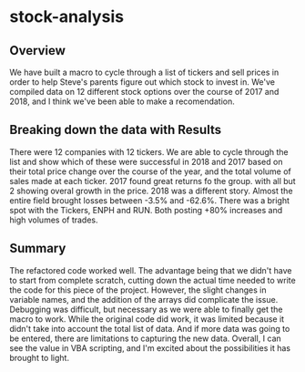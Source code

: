 # stock-analysis

## Overview
We have built a macro to cycle through a list of tickers and sell prices in order to help Steve's parents figure out which stock to invest in. We've compiled data on 12 different stock options over the course of 2017 and 2018, and I think we've been able to make a recomendation.

## Breaking down the data with Results
There were 12 companies with 12 tickers. We are able to cycle through the list and show which of these were successful in 2018 and 2017 based on their total price change over the course of the year, and the total volume of sales made at each ticker. 2017 found great returns fo the group. with all but 2 showing overal growth in the price. 2018 was a different story. Almost the entire field brought losses between -3.5% and -62.6%. There was a bright spot with the Tickers, ENPH and RUN. Both posting +80% increases and high volumes of trades.

## Summary
The refactored code worked well. The advantage being that we didn't have to start from complete scratch, cutting down the actual time needed to write the code for this piece of the project. However, the slight changes in variable names, and the addition of the arrays did complicate the issue. Debugging was difficult, but necessary as we were able to finally get the macro to work.
While the original code did work, it was limited because it didn't take into account the total list of data. And if more data was going to be entered, there are limitations to capturing the new data. Overall, I can see the value in VBA scripting, and I'm excited about the possibilities it has brought to light.
